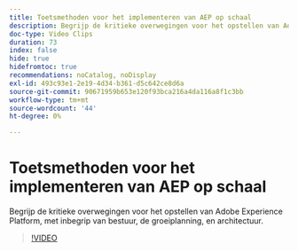 ```yaml
---
title: Toetsmethoden voor het implementeren van AEP op schaal
description: Begrijp de kritieke overwegingen voor het opstellen van Adobe Experience Platform, met inbegrip van bestuur, de groeiplanning, en architectuur.
doc-type: Video Clips
duration: 73
index: false
hide: true
hidefromtoc: true
recommendations: noCatalog, noDisplay
exl-id: 493c93e1-2e19-4d34-b361-d5c642ce8d6a
source-git-commit: 90671959b653e120f93bca216a4da116a8f1c3bb
workflow-type: tm+mt
source-wordcount: '44'
ht-degree: 0%

---
```


# Toetsmethoden voor het implementeren van AEP op schaal

Begrijp de kritieke overwegingen voor het opstellen van Adobe Experience Platform, met inbegrip van bestuur, de groeiplanning, en architectuur.

<!-- 62_S601_3442532_72_key-takeaways-for-deploying-aep-at-scale -->
>[!VIDEO](https://video.tv.adobe.com/v/3458314/?learn=on&enablevpops=true)
